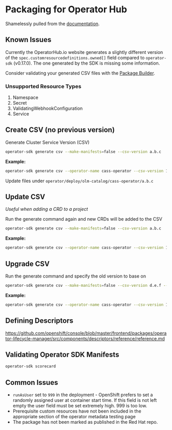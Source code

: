 # Packaging for Operator Hub

Shamelessly pulled from the [documentation](https://sdk.operatorframework.io/docs/olm-integration/generating-a-csv/).

## Known Issues

Currently the OperatorHub.io website generates a slightly different version of the `spec.customresourcedefinitions.owned[]` field compared to `operator-sdk` (v0.17.0). The one generated by the SDK is missing some information.

Consider validating your generated CSV files with the [Package Builder](https://operatorhub.io/packages).

### Unsupported Resource Types
1. Namespace
2. Secret
3. ValidatingWebhookConfiguration
4. Service

## Create CSV (no previous version)

Generate Cluster Service Version (CSV)

```bash
operator-sdk generate csv --make-manifests=false --csv-version a.b.c
```

**Example:**

```bash
operator-sdk generate csv --operator-name cass-operator --csv-version 1.0.0 --make-manifests=false
```

Update files under `operator/deploy/olm-catalog/cass-operator/a.b.c`

## Update CSV

_Useful when adding a CRD to a project_

Run the generate command again and new CRDs will be added to the CSV

```bash
operator-sdk generate csv --make-manifests=false --csv-version a.b.c
```

**Example:**

```bash
operator-sdk generate csv --operator-name cass-operator --csv-version 1.0.0 --make-manifests=false
```

## Upgrade CSV

Run the generate command and specify the old version to base on

```bash
operator-sdk generate csv --make-manifests=false --csv-version d.e.f --from-version a.b.c
```

**Example:**

```bash
operator-sdk generate csv --operator-name cass-operator --csv-version 1.1.0 --make-manifests=false --from-version 1.0.0
```

## Defining Descriptors

https://github.com/openshift/console/blob/master/frontend/packages/operator-lifecycle-manager/src/components/descriptors/reference/reference.md

## Validating Operator SDK Manifests

```bash
operator-sdk scorecard
```

## Common Issues
* `runAsUser` set to `999` in the deployment - OpenShift prefers to set a randomly assigned user at container start time. If this field is not left empty the user field must be set extremely high. 999 is too low.
* Prerequisite custom resources have not been included in the appropriate section of the operator metadata testing page
* The package has not been marked as published in the Red Hat repo.
